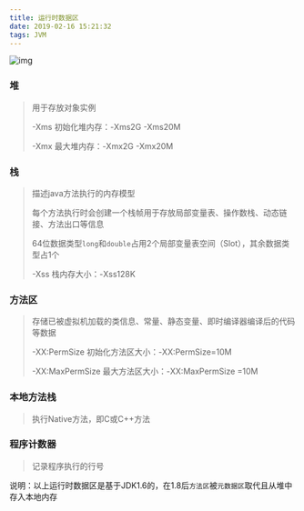 ```yaml
---
title: 运行时数据区
date: 2019-02-16 15:21:32
tags: JVM
---
```


![img](运行时数据区.png)

### 堆

> 用于存放对象实例
>
> -Xms 初始化堆内存：-Xms2G  -Xms20M
>
> -Xmx 最大堆内存：-Xmx2G -Xmx20M

### 栈

> 描述java方法执行的内存模型
>
> 每个方法执行时会创建一个栈帧用于存放局部变量表、操作数栈、动态链接、方法出口等信息
>
> 64位数据类型`long`和`double`占用2个局部变量表空间（Slot），其余数据类型占1个
>
> -Xss 栈内存大小：-Xss128K

### 方法区

> 存储已被虚拟机加载的类信息、常量、静态变量、即时编译器编译后的代码等数据
>
> -XX:PermSize 初始化方法区大小：-XX:PermSize=10M
>
> -XX:MaxPermSize 最大方法区大小：-XX:MaxPermSize =10M

### 本地方法栈

> 执行Native方法，即C或C++方法

### 程序计数器

> 记录程序执行的行号

说明：以上运行时数据区是基于JDK1.6的，在1.8后`方法区`被`元数据区`取代且从堆中存入本地内存
